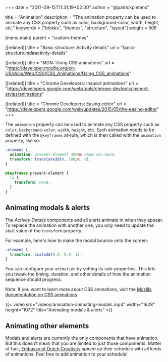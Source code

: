 +++
date            = "2017-09-15T11:31:19+02:00"
author          = "@patrickpietens"

title           = "Animation"
description     = "The animation property can be used to animate any CSS property such as color, background-color, width, height, etc."
keywords        = ["blokks", "themes", "structure", "layout"]
weight          = 508

[menu.main]
parent          = "custom-themes"

[[related]]
title = "Basic structure: Activity details"
url = "basic-structure.md#activity-details"

[[related]]
title = "MDN: Using CSS animations"
url = "https://developer.mozilla.org/en-US/docs/Web/CSS/CSS_Animations/Using_CSS_animations"

[[related]]
title = "Chrome Developers: Inspect animations"
url = "https://developers.google.com/web/tools/chrome-devtools/inspect-styles/animations"

[[related]]
title = "Chrome Developers: Easing editor"
url = "https://developers.google.com/web/updates/2015/05/the-easing-editor"
+++

The `animation` property can be used to animate any CSS property such as `color`, `background-color`, `width`, `height`, etc. Each animation needs to be defined with the `@keyframes` at-rule, which is then called with the `animation` property, like so:

```css
.element {
  animation: present-element 300ms ease-out-back;
  transform: translate3d(0, 100px, 0);
}

@keyframes present-element {
  to {
    transform: none;
  }
}
```

## Animating modals & alerts
The *Activity Details* components and all alerts animate in when they appear. To replace the animation with another one, you only need to update the start value of the `transform` property. 

For example, here's how to make the modal bounce onto the screen:

```css
.element {
  transform: scale3d(0.9, 0.9, 1);
}
```
You can configure your `animation` by setting its sub-properties. This lets you tweak the timing, duration, and other details of how the animation sequence should progress. 

<span class='note'>Note: If you want to learn more about CSS animations, visit the [Mozilla documentation on CSS animations](https://developer.mozilla.org/en-US/docs/Web/CSS/CSS_Animations/Using_CSS_animations).</span>

{{< video src="videos/animation-animating-modals.mp4" width="1628" height="1072" title="Animating modals & alerts" >}}

## Animating other elements
Modals and alerts are currently the only components that have animation. But this doesn’t mean that you are limited to just those components. Matter of fact, [Embassy of Dutch Creativity](https://blokks.co/schedules/embassy-of-dutch-creativity) spiced up their schedule with all kinds of animations. Feel free to add animation to your schedule!
